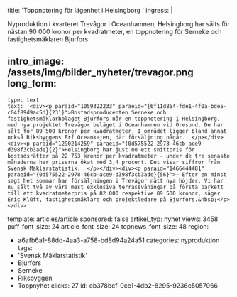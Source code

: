 title: 'Toppnotering för lägenhet i Helsingborg '
ingress: |
  <p><span class="TextRun SCXW77046215"><span class="NormalTextRun SCXW77046215">Nyproduktion </span></span><span class="TextRun SCXW77046215"><span class="NormalTextRun SCXW77046215">i </span></span><span class="TextRun SCXW77046215"><span class="NormalTextRun SCXW77046215">kvarteret </span></span><span class="TextRun SCXW77046215"><span class="NormalTextRun SCXW77046215">Trevågor</span></span><span class="TextRun SCXW77046215"><span class="NormalTextRun SCXW77046215"> i </span><span class="TextRun SCXW77046215"><span class="NormalTextRun SCXW77046215">Oceanhamnen, Helsingborg</span></span><span class="TextRun SCXW77046215"><span class="NormalTextRun SCXW77046215"> har </span><span class="TextRun SCXW77046215"><span class="NormalTextRun SCXW77046215">sålts </span></span><span class="TextRun SCXW77046215"><span class="NormalTextRun SCXW77046215">för</span></span><span class="TextRun SCXW77046215"><span class="NormalTextRun SCXW77046215"> nästan 90 000 kronor per </span><span class="TextRun SCXW77046215"><span class="NormalTextRun SCXW77046215">kvadratmeter</span></span><span class="TextRun SCXW77046215"><span class="NormalTextRun SCXW77046215">, en </span><span class="TextRun SCXW77046215"><span class="NormalTextRun SCXW77046215">toppnotering </span></span><span class="TextRun SCXW77046215"><span class="NormalTextRun SCXW77046215">för </span></span><span class="TextRun SCXW77046215"><span class="SpellingError SCXW77046215">Serneke </span></span><span class="TextRun SCXW77046215"><span class="NormalTextRun SCXW77046215">och fastighetsmäklaren </span></span><span class="TextRun SCXW77046215"><span class="NormalTextRun SCXW77046215">Bjurfors</span></span><span class="TextRun SCXW77046215"><span class="NormalTextRun SCXW77046215">.</span></span> </span></span></span></span>
  </p>
  
intro_image: /assets/img/bilder_nyheter/trevagor.png
long_form:
  -
    type: text
    text: '<div><p paraid="1059322233" paraeid="{6f11d854-fde1-4f0a-bde5-c04f89d9ac5d}{231}">Bostadsproducenten Serneke och fastighetsmäklarbolaget Bjurfors når en toppnotering i Helsingborg, med nya projektet Trevågor beläget i Oceanhamnen vid Öresund. De har sålt för 89 500 kronor per kvadratmeter. I området ligger bland annat också Riksbyggens Brf Oceankajen, där försäljning pågår.  </p></div><div><p paraid="1290214259" paraeid="{0d575522-2978-46cb-ace9-d398f3cb3ade}{2}">Helsingborg har just nu ett snittpris för bostadsrätter på 22 753 kronor per kvadratmeter – under de tre senaste månaderna har priserna ökat med 3,4 procent. Det visar siffror från Svensk Mäklarstatistik.  </p></div><div><p paraid="1466444481" paraeid="{0d575522-2978-46cb-ace9-d398f3cb3ade}{56}">– Efter en minst sagt het sommar har försäljningen i Trevågor nått nya höjder. Vi har nu sålt två av våra mest exklusiva terrassvåningar på första parkett till ett kvadratmeterpris på 82 000 respektive 89 500 kronor, säger Eric Klüft, fastighetsmäklare och projektledare på Bjurfors.&nbsp;</p></div>'
template: articles/article
sponsored: false
artikel_typ: nyhet
views: 3458
puff_font_size: 24
article_font_size: 24
topnews_font_size: 48
region:
  - a6afb6a1-88dd-4aa3-a758-bd8d94a24a51
categories: nyproduktion
tags:
  - 'Svensk Mäklarstatistik'
  - Bjurfors
  - Serneke
  - Riksbyggen
  - Toppnyhet
clicks: 27
id: eb378bcf-0ce1-4db2-8295-9236c5057066
